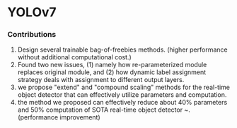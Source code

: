 # YOLOv7
### Contributions
1. Design several trainable bag-of-freebies methods. (higher performance without additional computational cost.)
2. Found two new issues, (1) namely how re-parameterized module replaces original module, and (2) how dynamic label assignment strategy deals with assignment to different output layers.
3. we propose "extend" and "compound scaling" methods for the real-time object detector that can effectively utilize parameters and computation.
4. the method we proposed can effectively reduce about 40% parameters and 50% computation of SOTA real-time object detector ~. (performance improvement)